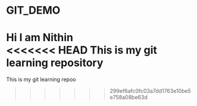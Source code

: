 # GIT_DEMO
Hi I am Nithin
<br>
<<<<<<< HEAD
This is my git learning repository
=======
This is my git learning repoo
>>>>>>> 299ef6afc0fc03a7dd1763e10be5e758a08be63d

